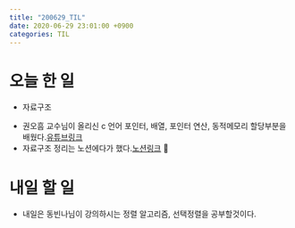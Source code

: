 ```yaml
---
title: "200629_TIL"
date: 2020-06-29 23:01:00 +0900
categories: TIL
---
```

# 오늘 한 일
* 자료구조
 - 권오흠 교수님이 올리신 c 언어 포인터, 배열, 포인터 연산, 동적메모리 할당부분을 배웠다.[유튜브링크](https://youtu.be/-XbHQQ8pUQY)
 - 자료구조 정리는 노션에다가 했다.[노션링크](https://www.notion.so/1-d6b03453fc87415b820f3d154efd9d8a)

# 내일 할 일
* 내일은 동빈나님이 강의하시는 정렬 알고리즘, 선택정렬을 공부할것이다.